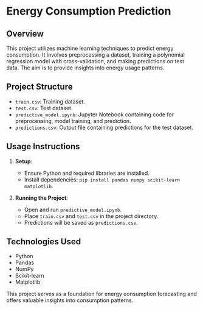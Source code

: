 # Energy Consumption Prediction

## Overview
This project utilizes machine learning techniques to predict energy consumption. It involves preprocessing a dataset, training a polynomial regression model with cross-validation, and making predictions on test data. The aim is to provide insights into energy usage patterns.

## Project Structure
- `train.csv`: Training dataset.
- `test.csv`: Test dataset.
- `predictive_model.ipynb`: Jupyter Notebook containing code for preprocessing, model training, and prediction.
- `predictions.csv`: Output file containing predictions for the test dataset.

## Usage Instructions
1. **Setup**:
   - Ensure Python and required libraries are installed.
   - Install dependencies: `pip install pandas numpy scikit-learn matplotlib`.

2. **Running the Project**:
   - Open and run `predictive_model.ipynb`.
   - Place `train.csv` and `test.csv` in the project directory.
   - Predictions will be saved as `predictions.csv`.

## Technologies Used
- Python
- Pandas
- NumPy
- Scikit-learn
- Matplotlib

This project serves as a foundation for energy consumption forecasting and offers valuable insights into consumption patterns.
